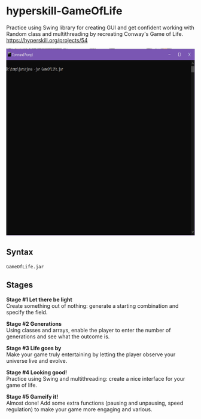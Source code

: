 # hyperskill-GameOfLife
Practice using Swing library for creating GUI and get confident working with Random class and multithreading by recreating Conway's Game of Life.  
https://hyperskill.org/projects/54

<img src="https://github.com/drtierney/hyperskill-GameOfLife/blob/master/GameOfLife.gif" width="800" height="500" />

## Syntax

```
GameOfLife.jar
```

## Stages
**Stage #1 Let there be light**  
Create something out of nothing: generate a starting combination and specify the field. 

**Stage #2 Generations**  
Using classes and arrays, enable the player to enter the number of generations and see what the outcome is.

**Stage #3 Life goes by**  
Make your game truly entertaining by letting the player observe your universe live and evolve. 

**Stage #4 Looking good!**  
Practice using Swing and multithreading: create a nice interface for your game of life.

**Stage #5 Gameify it!**  
Almost done! Add some extra functions (pausing and unpausing, speed regulation) to make your game more engaging and various. 
